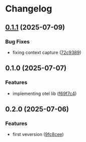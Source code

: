 # Changelog

## [0.1.1](https://github.com/codibre/nestjs-instrumentation/compare/otel-nestjs-instrumentation@0.1.0...${npm.name}@0.1.1) (2025-07-09)

### Bug Fixes

* fixing context capture ([72c9389](https://github.com/codibre/nestjs-instrumentation/commit/72c9389a544e08658e59e16ac47032d5b3624f8b))

## 0.1.0 (2025-07-07)

### Features

* implementing otel lib ([f69f7c4](https://github.com/codibre/nestjs-instrumentation/commit/f69f7c4d09edeec92782d1a4a1ffcc8801b2e146))

## 0.2.0 (2025-07-06)

### Features

* first veversion ([9fc8cee](https://github.com/your-org/newrelic-nestjs-instrumentation/commit/9fc8cee4d4fc9516672e1596fe4b2d822859f60c))
